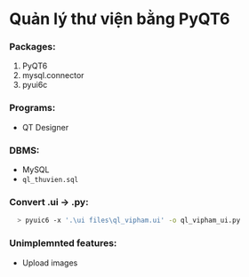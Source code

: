 # Quản lý thư viện bằng PyQT6

### Packages: 
1. PyQT6
2. mysql.connector
3. pyui6c

### Programs:
- QT Designer

### DBMS:
- MySQL
- `ql_thuvien.sql`

### Convert .ui -> .py:
```bash
  > pyuic6 -x '.\ui files\ql_vipham.ui' -o ql_vipham_ui.py
```

### Unimplemnted features:
- Upload images